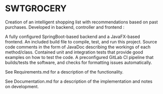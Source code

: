 # SWTGROCERY
Creation of an intelligent shopping list with recommendations based on past purchases. Developed in backend, controller and frontend :

A fully configured SpringBoot-based backend and a JavaFX-based frontend.
An included build file to compile, test, and run this project.
Source code comments in the form of JavaDoc describing the workings of each method/class.
Contained unit and integration tests that provide good examples on how to test the code.
A preconfigured GitLab CI pipeline that builds/tests the software, and checks for formatting issues automatically.

See Requirements.md for a description of the functionality.

See Documentation.md for a description of the implementation and notes on development.
